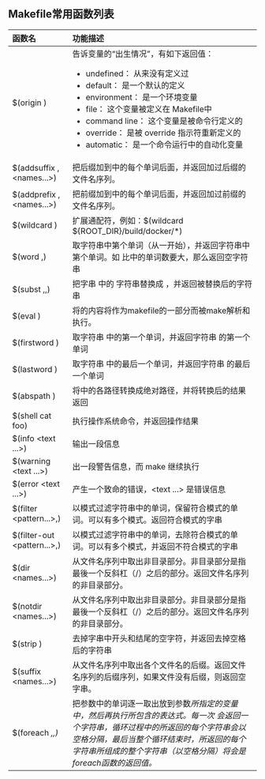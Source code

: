 ## Makefile常用函数列表

|函数名|功能描述|
|:----|:----|
|$(origin <variable>)|告诉变量的“出生情况”，有如下返回值：<br><ul><li>undefined：<variable> 从来没有定义过</li><li>default：<variable> 是一个默认的定义</li><li>environment：<variable> 是一个环境变量</li><li>file：<variable> 这个变量被定义在 Makefile中</li><li>command line：<variable> 这个变量是被命令行定义的</li><li>override：<variable> 是被 override 指示符重新定义的</li><li>automatic：<variable> 是一个命令运行中的自动化变量</li>|
|$(addsuffix <suffix>,<names...>)|把后缀<suffix>加到<names>中的每个单词后面，并返回加过后缀的文件名序列。|
|$(addprefix <prefix>,<names...>)|把前缀<prefix>加到<names>中的每个单词后面，并返回加过前缀的文件名序列。|
|$(wildcard <pattern>)|扩展通配符，例如：$(wildcard ${ROOT_DIR}/build/docker/\*)|
|$(word <n>,<text>)|取字符串<text>中第<n>个单词（从一开始），并返回字符串<text>中第<n>个单词。如 <n>比<text>中的单词数要大，那么返回空字符串|
|$(subst <from>,<to>,<text>)|把字串 <text> 中的 <from> 字符串替换成 <to>，并返回被替换后的字符串|
|$(eval <text>)|将<text>的内容将作为makefile的一部分而被make解析和执行。|
|$(firstword <text>)|取字符串 <text> 中的第一个单词，并返回字符串 <text> 的第一个单词|
|$(lastword <text>)|取字符串 <text> 中的最后一个单词，并返回字符串 <text> 的最后一个单词|
|$(abspath <text>)|将<text>中的各路径转换成绝对路径，并将转换后的结果返回|
|$(shell cat foo)|执行操作系统命令，并返回操作结果|
|$(info <text ...>)|输出一段信息|
|$(warning <text ...>)|出一段警告信息，而 make 继续执行|
|$(error <text ...>)|产生一个致命的错误，<text ...> 是错误信息|
|$(filter <pattern...>,<text>)|以<pattern>模式过滤<text>字符串中的单词，保留符合模式<pattern>的单词。可以有多个模式。返回符合模式<pattern>的字串|
|$(filter-out <pattern...>,<text>)|以<pattern>模式过滤<text>字符串中的单词，去除符合模式<pattern>的单词。可以有多个模式，并返回不符合模式<pattern>的字串|
|$(dir <names...>)|从文件名序列<names>中取出非目录部分。非目录部分是指最後一个反斜杠（/）之后的部分。返回文件名序列<names>的非目录部分。|
|$(notdir <names...>)|从文件名序列<names>中取出非目录部分。非目录部分是指最後一个反斜杠（/）之后的部分。返回文件名序列<names>的非目录部分。|
|$(strip <string>)|去掉<string>字串中开头和结尾的空字符，并返回去掉空格后的字符串|
|$(suffix <names...>)|从文件名序列<names>中取出各个文件名的后缀。返回文件名序列<names>的后缀序列，如果文件没有后缀，则返回空字串。|
|$(foreach <var>,<list>,<text>)|把参数<list>中的单词逐一取出放到参数<var>所指定的变量中，然后再执行<text>所包含的表达式。每一次 <text>会返回一个字符串，循环过程中<text>的所返回的每个字符串会以空格分隔，最后当整个循环结束时，<text>所返回的每个字符串所组成的整个字符串（以空格分隔）将会是foreach函数的返回值。|
